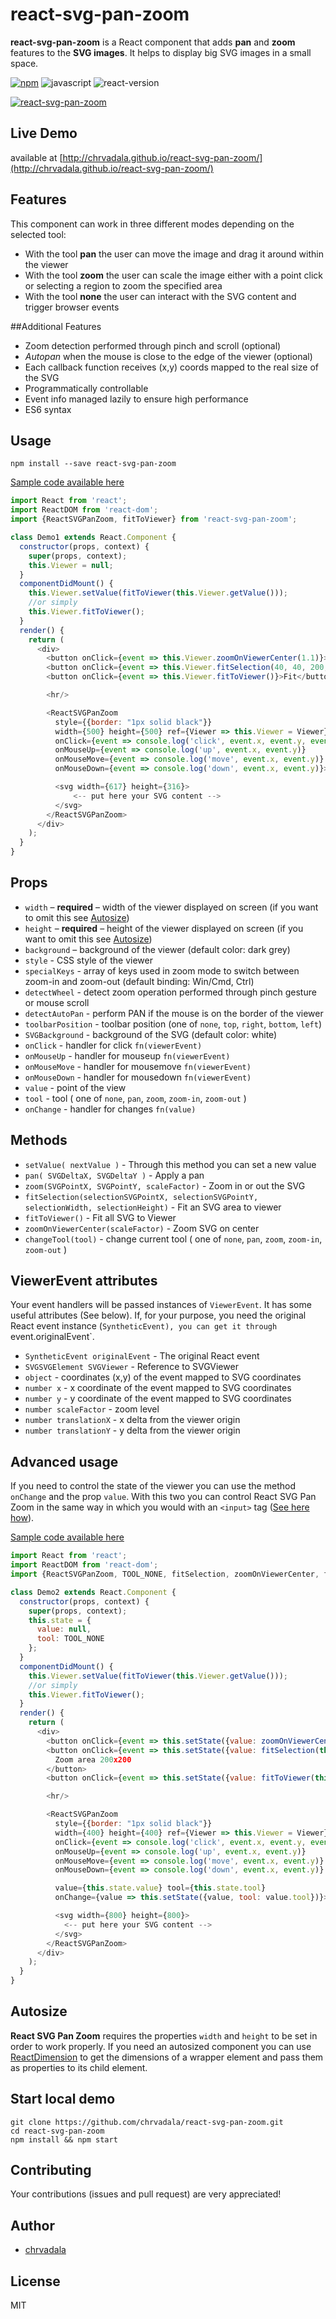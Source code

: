 # react-svg-pan-zoom
**react-svg-pan-zoom** is a React component that adds **pan** and **zoom** features to the **SVG images**. It helps to display big SVG images in a small space.

[![npm](https://img.shields.io/npm/v/react-svg-pan-zoom.svg?maxAge=2592000?style=plastic)](https://www.npmjs.com/package/react-svg-pan-zoom)
![javascript](https://img.shields.io/badge/javascript-ES6-fbde34.svg)
![react-version](https://img.shields.io/badge/react%20version-15.0.0%20or%20later-61dafb.svg)

[![react-svg-pan-zoom](https://raw.githubusercontent.com/chrvadala/react-svg-pan-zoom/master/react-svg-pan-zoom.gif)](http://chrvadala.github.io/react-svg-pan-zoom/)

## Live Demo
available at [http://chrvadala.github.io/react-svg-pan-zoom/](http://chrvadala.github.io/react-svg-pan-zoom/)

## Features
This component can work in three different modes depending on the selected tool:
- With the tool **pan** the user can move the image and drag it around within the viewer
- With the tool **zoom** the user can scale the image either with a point click or selecting a region to zoom the specified area
- With the tool **none** the user can interact with the SVG content and trigger browser events

##Additional Features
- Zoom detection performed through pinch and scroll (optional)
- *Autopan* when the mouse is close to the edge of the viewer (optional)
- Each callback function receives (x,y) coords mapped to the real size of the SVG
- Programmatically controllable
- Event info managed lazily to ensure high performance
- ES6 syntax


## Usage
```
npm install --save react-svg-pan-zoom
```

[Sample code available here](./demo1)
```js
import React from 'react';
import ReactDOM from 'react-dom';
import {ReactSVGPanZoom, fitToViewer} from 'react-svg-pan-zoom';

class Demo1 extends React.Component {
  constructor(props, context) {
    super(props, context);
    this.Viewer = null;
  }
  componentDidMount() {
    this.Viewer.setValue(fitToViewer(this.Viewer.getValue()));
    //or simply
    this.Viewer.fitToViewer();
  }
  render() {
    return (
      <div>
        <button onClick={event => this.Viewer.zoomOnViewerCenter(1.1)}>Zoom in</button>
        <button onClick={event => this.Viewer.fitSelection(40, 40, 200, 200)}>Zoom area 200x200</button>
        <button onClick={event => this.Viewer.fitToViewer()}>Fit</button>

        <hr/>

        <ReactSVGPanZoom
          style={{border: "1px solid black"}}
          width={500} height={500} ref={Viewer => this.Viewer = Viewer}
          onClick={event => console.log('click', event.x, event.y, event.originalEvent)}
          onMouseUp={event => console.log('up', event.x, event.y)}
          onMouseMove={event => console.log('move', event.x, event.y)}
          onMouseDown={event => console.log('down', event.x, event.y)}>

          <svg width={617} height={316}>
              <-- put here your SVG content -->
          </svg>
        </ReactSVGPanZoom>
      </div>
    );
  }
}
```

## Props
  - `width` – **required** – width of the viewer displayed on screen (if you want to omit this see [Autosize](#autosize))
  - `height` – **required** – height of the viewer displayed on screen (if you want to omit this see  [Autosize](#autosize))
  - `background` – background of the viewer (default color: dark grey)
  - `style` - CSS style of the viewer
  - `specialKeys` - array of keys used in zoom mode to switch between zoom-in and zoom-out (default binding: Win/Cmd, Ctrl)
  - `detectWheel` - detect zoom operation performed through pinch gesture or mouse scroll
  - `detectAutoPan` - perform PAN if the mouse is on the border of the viewer
  - `toolbarPosition` - toolbar position (one of `none`, `top`, `right`, `bottom`, `left`)
  - `SVGBackground` - background of the SVG (default color: white)
  - `onClick` - handler for click `fn(viewerEvent)`
  - `onMouseUp` - handler for mouseup `fn(viewerEvent)`
  - `onMouseMove` - handler for mousemove `fn(viewerEvent)`
  - `onMouseDown` - handler for mousedown `fn(viewerEvent)`
  - `value` - point of the view
  - `tool` - tool ( one of `none`, `pan`, `zoom`, `zoom-in`, `zoom-out` )
  - `onChange` - handler for changes `fn(value)`

##  Methods
 - `setValue( nextValue )` - Through this method you can set a new value
 - `pan( SVGDeltaX, SVGDeltaY )` - Apply a pan
 - `zoom(SVGPointX, SVGPointY, scaleFactor)` - Zoom in or out the SVG
 - `fitSelection(selectionSVGPointX, selectionSVGPointY, selectionWidth, selectionHeight)` - Fit an SVG area to viewer
 - `fitToViewer()` - Fit all SVG to Viewer
 - `zoomOnViewerCenter(scaleFactor)` - Zoom SVG on center
 - `changeTool(tool)` - change current tool ( one of `none`, `pan`, `zoom`, `zoom-in`, `zoom-out` )

## ViewerEvent attributes
Your event handlers will be passed instances of `ViewerEvent`. It has some useful attributes (See below).
If, for your purpose, you need the original React event instance (`SyntheticEvent), you can get it through `event.originalEvent`.

  - `SyntheticEvent originalEvent` - The original React event
  - `SVGSVGElement SVGViewer` - Reference to SVGViewer
  - `object` - coordinates (x,y) of the event mapped to SVG coordinates
  - `number x` - x coordinate of the event mapped to SVG coordinates
  - `number y` - y coordinate of the event mapped to SVG coordinates
  - `number scaleFactor` - zoom level
  - `number translationX` - x delta from the viewer origin
  - `number translationY` - y delta from the viewer origin

## Advanced usage
If you need to control the state of the viewer you can use the method `onChange` and the prop `value`. With this two you
can control React SVG Pan Zoom in the same way in which you would with an `<input>` tag ([See here how](https://facebook.github.io/react/docs/forms.html#controlled-components)).

[Sample code available here](./demo2)
```js
import React from 'react';
import ReactDOM from 'react-dom';
import {ReactSVGPanZoom, TOOL_NONE, fitSelection, zoomOnViewerCenter, fitToViewer} from 'react-svg-pan-zoom';

class Demo2 extends React.Component {
  constructor(props, context) {
    super(props, context);
    this.state = {
      value: null,
      tool: TOOL_NONE
    };
  }
  componentDidMount() {
    this.Viewer.setValue(fitToViewer(this.Viewer.getValue()));
    //or simply
    this.Viewer.fitToViewer();
  }
  render() {
    return (
      <div>
        <button onClick={event => this.setState({value: zoomOnViewerCenter(this.state.value, 1.1)})}>Zoom in</button>
        <button onClick={event => this.setState({value: fitSelection(this.state.value, 40, 40, 200, 200)})}>
          Zoom area 200x200
        </button>
        <button onClick={event => this.setState({value: fitToViewer(this.state.value)})}>Fit</button>

        <hr/>

        <ReactSVGPanZoom
          style={{border: "1px solid black"}}
          width={400} height={400} ref={Viewer => this.Viewer = Viewer}
          onClick={event => console.log('click', event.x, event.y, event.originalEvent)}
          onMouseUp={event => console.log('up', event.x, event.y)}
          onMouseMove={event => console.log('move', event.x, event.y)}
          onMouseDown={event => console.log('down', event.x, event.y)}

          value={this.state.value} tool={this.state.tool}
          onChange={value => this.setState({value, tool: value.tool})}>

          <svg width={800} height={800}>
            <-- put here your SVG content -->
          </svg>
        </ReactSVGPanZoom>
      </div>
    );
  }
}
```


## Autosize
**React SVG Pan Zoom** requires the properties `width` and `height` to be set in order to work properly. If you need an autosized component you can use [ReactDimension](https://github.com/digidem/react-dimensions) to get the dimensions of a wrapper element and pass them as properties to its child element.

## Start local demo
```
git clone https://github.com/chrvadala/react-svg-pan-zoom.git
cd react-svg-pan-zoom
npm install && npm start
```

## Contributing
Your contributions (issues and pull request) are very appreciated!

## Author
- [chrvadala](https://github.com/chrvadala)

## License
MIT
